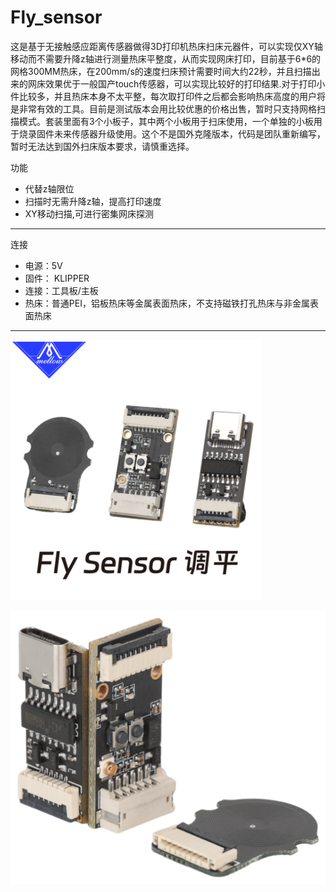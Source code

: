 # Fly_sensor

这是基于无接触感应距离传感器做得3D打印机热床扫床元器件，可以实现仅XY轴移动而不需要升降z轴进行测量热床平整度，从而实现网床打印，目前基于6*6的网格300MM热床，在200mm/s的速度扫床预计需要时间大约22秒，并且扫描出来的网床效果优于一般国产touch传感器，可以实现比较好的打印结果.对于打印小件比较多，并且热床本身不太平整，每次取打印件之后都会影响热床高度的用户将是非常有效的工具。目前是测试版本会用比较优惠的价格出售，暂时只支持网格扫描模式。套装里面有3个小板子，其中两个小板用于扫床使用，一个单独的小板用于烧录固件未来传感器升级使用。这个不是国外克隆版本，代码是团队重新编写，暂时无法达到国外扫床版本要求，请慎重选择。

功能

* 代替z轴限位
* 扫描时无需升降z轴，提高打印速度
* XY移动扫描,可进行密集网床探测

----

连接

* 电源：5V
* 固件： KLIPPER
* 连接：工具板/主板
* 热床：普通PEI，铝板热床等金属表面热床，不支持磁铁打孔热床与非金属表面热床

----

![fly_sensor](../../images/boards/fly_sensor/sensor.png)

![fly_sensor](../../images/boards/fly_sensor/sensor1.png)
